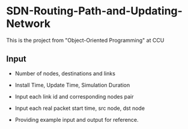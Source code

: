 # SDN-Routing-Path-and-Updating-Network
This is the project from "Object-Oriented Programming" at CCU
## Input
- Number of nodes, destinations and links
- Install Time, Update Time, Simulation Duration
- Input each link id and corresponding nodes pair
- Input each real packet start time, src node, dst node

- Providing example input and output for reference.
